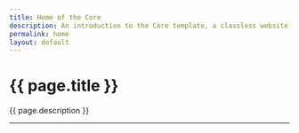 ```yaml
---
title: Home of the Core
description: An introduction to the Core template, a classless website template.
permalink: home
layout: default
---
```


# {{ page.title }}

{{ page.description }}

---